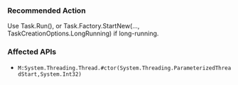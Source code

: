 ### Recommended Action
Use Task.Run(), or Task.Factory.StartNew(..., TaskCreationOptions.LongRunning) if long-running.

### Affected APIs
* `M:System.Threading.Thread.#ctor(System.Threading.ParameterizedThreadStart,System.Int32)`
